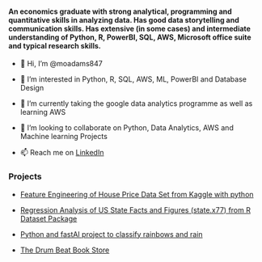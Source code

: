 #### An economics graduate with strong analytical, programming and quantitative skills in analyzing data. Has good data storytelling and communication skills. Has extensive (in some cases) and intermediate understanding of Python, R, PowerBI, SQL, AWS, Microsoft office suite and typical research skills.

- 👋 Hi, I’m @moadams847

- 👀 I’m interested in Python, R, SQL, AWS, ML, PowerBI and Database Design

- 🌱 I’m currently taking the google data analytics programme as well as learning AWS

- 💞️ I’m looking to collaborate on Python, Data Analytics, AWS and Machine learning Projects

- 📫 Reach me on [LinkedIn](https://www.linkedin.com/in/mohammed-adams-5420a91ab/)

### Projects


- [Feature Engineering of House Price Data Set from Kaggle with python](https://github.com/moadams847/Feature-engineering-of-house-price-data-set-from-kaggle./tree/main)

- [Regression Analysis of US State Facts and Figures (state.x77) from R Dataset Package](https://github.com/moadams847/Regression-Analysis-of-the-Impact-of-Illiteracy-and-Income-on-Murder)

- [Python and fastAI project to classify rainbows and rain](https://github.com/moadams847/Rainbow-Rain-Classification-Project)

- [The Drum Beat Book Store](https://github.com/moadams847/The-Drum-Beat-Book-Site/tree/UseJQueryToRefactor)

